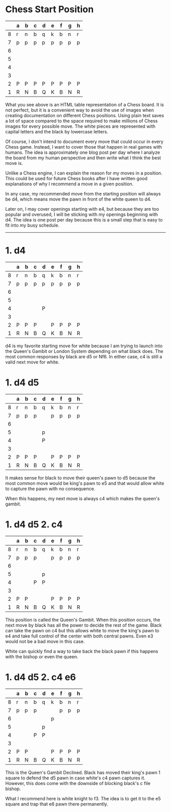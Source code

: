 # Chess Start Position

|   | a | b | c | d | e | f | g | h |
|---|---|---|---|---|---|---|---|---|
| 8 | r | n | b | q | k | b | n | r |
| 7 | p | p | p | p | p | p | p | p |
| 6 |   |   |   |   |   |   |   |   |
| 5 |   |   |   |   |   |   |   |   |
| 4 |   |   |   |   |   |   |   |   |
| 3 |   |   |   |   |   |   |   |   |
| 2 | P | P | P | P | P | P | P | P |
| 1 | R | N | B | Q | K | B | N | R |

What you see above is an HTML table representation of a Chess board. It is not perfect, but it is a convenient way to avoid the use of images when creating documentation on different Chess positions. Using plain text saves a lot of space compared to the space required to make millions of Chess images for every possible move. The white pieces are represented with capital letters and the black by lowercase letters.

Of course, I don't intend to document every move that could occur in every Chess game. Instead, I want to cover those that happen in real games with humans. The idea is approximately one blog post per day where I analyze the board from my human perspective and then write what I think the best move is.

Unlike a Chess engine, I can explain the reason for my moves in a position. This could be used for future Chess books after I have written good explanations of why I recommend a move in a given position.

In any case, my recommended move from the starting position will always be d4, which means move the pawn in front of the white queen to d4.

Later on, I may cover openings starting with e4, but because they are too popular and overused, I will be sticking with my openings beginning with d4. The idea is one post per day because this is a small step that is easy to fit into my busy schedule.



---

# 1. d4

|   | a | b | c | d | e | f | g | h |
|---|---|---|---|---|---|---|---|---|
| 8 | r | n | b | q | k | b | n | r |
| 7 | p | p | p | p | p | p | p | p |
| 6 |   |   |   |   |   |   |   |   |
| 5 |   |   |   |   |   |   |   |   |
| 4 |   |   |   | P |   |   |   |   |
| 3 |   |   |   |   |   |   |   |   |
| 2 | P | P | P |   | P | P | P | P |
| 1 | R | N | B | Q | K | B | N | R |

d4 is my favorite starting move for white because I am trying to launch into the Queen's Gambit or London System depending on what black does. The most common responses by black are d5 or Nf6. In either case, c4 is still a valid next move for white.

# 1. d4 d5

|   | a | b | c | d | e | f | g | h |
|---|---|---|---|---|---|---|---|---|
| 8 | r | n | b | q | k | b | n | r |
| 7 | p | p | p |   | p | p | p | p |
| 6 |   |   |   |   |   |   |   |   |
| 5 |   |   |   | p |   |   |   |   |
| 4 |   |   |   | P |   |   |   |   |
| 3 |   |   |   |   |   |   |   |   |
| 2 | P | P | P |   | P | P | P | P |
| 1 | R | N | B | Q | K | B | N | R |

It makes sense for black to move their queen's pawn to d5 because the most common move would be king's pawn to e5 and that would allow white to capture the pawn with no consequence.

When this happens, my next move is always c4 which makes the queen's gambit.


# 1. d4 d5 2. c4

|   | a | b | c | d | e | f | g | h |
|---|---|---|---|---|---|---|---|---|
| 8 | r | n | b | q | k | b | n | r |
| 7 | p | p | p |   | p | p | p | p |
| 6 |   |   |   |   |   |   |   |   |
| 5 |   |   |   | p |   |   |   |   |
| 4 |   |   | P | P |   |   |   |   |
| 3 |   |   |   |   |   |   |   |   |
| 2 | P | P |   |   | P | P | P | P |
| 1 | R | N | B | Q | K | B | N | R |


This position is called the Queen's Gambit. When this position occurs, the next move by black has all the power to decide the rest of the game. Black can take the pawn on c4 but this allows white to move the king's pawn to e4 and take full control of the center with both central pawns. Even e3 would not be a bad move in this case.

White can quickly find a way to take back the black pawn if this happens with the bishop or even the queen.

# 1. d4 d5 2. c4 e6

|   | a | b | c | d | e | f | g | h |
|---|---|---|---|---|---|---|---|---|
| 8 | r | n | b | q | k | b | n | r |
| 7 | p | p | p |   |   | p | p | p |
| 6 |   |   |   |   | p |   |   |   |
| 5 |   |   |   | p |   |   |   |   |
| 4 |   |   | P | P |   |   |   |   |
| 3 |   |   |   |   |   |   |   |   |
| 2 | P | P |   |   | P | P | P | P |
| 1 | R | N | B | Q | K | B | N | R |

This is the Queen's Gambit Declined. Black has moved their king's pawn 1 square to defend the d5 pawn in case white's c4 pawn captures it. However, this does come with the downside of blocking black's c file bishop.

What I recommend here is white knight to f3. The idea is to get it to the e5 square and trap that e6 pawn there permanently.

